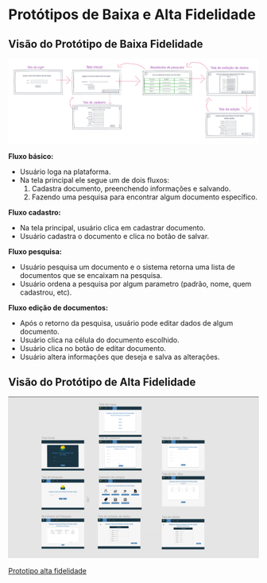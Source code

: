 # Protótipos de Baixa e Alta Fidelidade

## Visão do Protótipo de Baixa Fidelidade
 

[![Prototipo baixa fidelidade](prototipo_baixa_fidelidade.png)](prototipo_baixa_fidelidade.png)

**Fluxo básico:**  

- Usuário loga na plataforma.    
- Na tela principal ele segue um de dois fluxos:  
  1. Cadastra documento, preenchendo informações e salvando.  
  2. Fazendo uma pesquisa para encontrar algum documento específico.  

**Fluxo cadastro:**  

- Na tela principal, usuário clica em cadastrar documento.  
- Usuário cadastra o documento e clica no botão de salvar.  

**Fluxo pesquisa:**  

- Usuário pesquisa um documento e o sistema retorna uma lista de documentos que se encaixam na pesquisa.  
- Usuário ordena a pesquisa por algum parametro (padrão, nome, quem cadastrou, etc).  

**Fluxo edição de documentos:**  

- Após o retorno da pesquisa, usuário pode editar dados de algum documento.  
- Usuário clica na célula do documento escolhido.  
- Usuário clica no botão de editar documento.  
- Usuário altera informações que deseja e salva as alterações.  

## Visão do Protótipo de Alta Fidelidade
 

[![Prototipo alta fidelidade](prototipo_de_alta_fidelidade.png)](prototipo_de_alta_fidelidade.png)

[Prototipo alta fidelidade](https://www.figma.com/file/7gywhAH9dCXLf194dcXNn8/SysArq?node-id=0%3A1)
